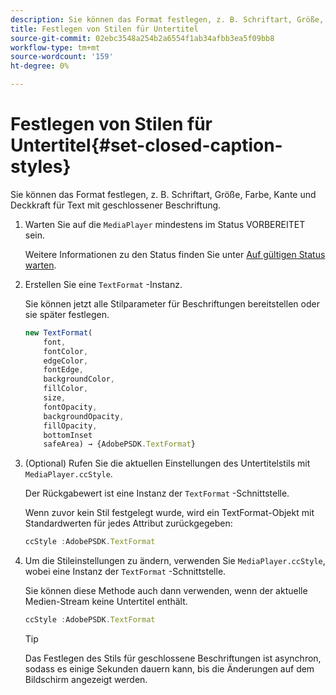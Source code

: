 ```yaml
---
description: Sie können das Format festlegen, z. B. Schriftart, Größe, Farbe, Kante und Deckkraft für Text mit geschlossener Beschriftung.
title: Festlegen von Stilen für Untertitel
source-git-commit: 02ebc3548a254b2a6554f1ab34afbb3ea5f09bb8
workflow-type: tm+mt
source-wordcount: '159'
ht-degree: 0%

---
```


# Festlegen von Stilen für Untertitel{#set-closed-caption-styles}

Sie können das Format festlegen, z. B. Schriftart, Größe, Farbe, Kante und Deckkraft für Text mit geschlossener Beschriftung.

1. Warten Sie auf die `MediaPlayer` mindestens im Status VORBEREITET sein.

   Weitere Informationen zu den Status finden Sie unter [Auf gültigen Status warten](../../../content-playback-options-browser-tvsdk/ui-configure/t-psdk-browser-tvsdk-2.4-ui-state-prepared-wait-for.md).
1. Erstellen Sie eine `TextFormat` -Instanz.

   Sie können jetzt alle Stilparameter für Beschriftungen bereitstellen oder sie später festlegen.

   ```js
   new TextFormat( 
       font,   
       fontColor,  
       edgeColor,   
       fontEdge,  
       backgroundColor,   
       fillColor,  
       size,   
       fontOpacity,   
       backgroundOpacity,  
       fillOpacity, 
       bottomInset 
       safeArea) → {AdobePSDK.TextFormat}
   ```

1. (Optional) Rufen Sie die aktuellen Einstellungen des Untertitelstils mit `MediaPlayer.ccStyle`.

   Der Rückgabewert ist eine Instanz der `TextFormat` -Schnittstelle.

   Wenn zuvor kein Stil festgelegt wurde, wird ein TextFormat-Objekt mit Standardwerten für jedes Attribut zurückgegeben:

   ```js
   ccStyle :AdobePSDK.TextFormat
   ```

1. Um die Stileinstellungen zu ändern, verwenden Sie `MediaPlayer.ccStyle`, wobei eine Instanz der `TextFormat` -Schnittstelle.

   Sie können diese Methode auch dann verwenden, wenn der aktuelle Medien-Stream keine Untertitel enthält.

   ```js
   ccStyle :AdobePSDK.TextFormat 
   ```

   >[!TIP]
   >
   >Das Festlegen des Stils für geschlossene Beschriftungen ist asynchron, sodass es einige Sekunden dauern kann, bis die Änderungen auf dem Bildschirm angezeigt werden.
